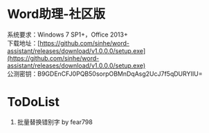 # Word助理-社区版
系统要求：Windows 7 SP1+，Office 2013+  
下载地址：[https://github.com/sinhe/word-assistant/releases/download/v1.0.0.0/setup.exe](https://github.com/sinhe/word-assistant/releases/download/v1.0.0.0/setup.exe)  
公测密钥：B9GDEnCFJ0PQB50sorpOBMnDqAsg2UcJ7f5qDURYIIU=
# ToDoList
1. 批量替换错别字 by fear798
